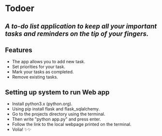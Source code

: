 # Todoer
## _A to-do list application to keep all your important tasks and reminders on the tip of your fingers._



## Features
- The app allows you to add new task.
- Set priorities for your task.
- Mark your tasks as completed.
- Remove existing tasks.

## Setting up system to run Web app
- Install python3.x (python.org).
- Using pip install flask and flask_sqlalchemy.
- Go to the projects directory using the terminal.
- Then write "python app.py" and press enter.
- Follow the link to the local webpage printed on the terminal.
- Volia! ✨✨
